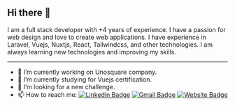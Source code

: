 ## Hi there 👋

I am a full stack developer with +4 years of experience. I have a passion for web design and love to create web applications. I have experience in Laravel, Vuejs, Nuxtjs, React, Tailwindcss, and other technologies. I am always learning new technologies and improving my skills.

<hr>

- 🔭 I’m currently working on Unosquare company.
- 🌱 I’m currently studying for Vuejs certification.
- 👯 I’m looking for a new challenge.
- 📫 How to reach me:
  [![Linkedin Badge](https://img.shields.io/badge/-GualbertoCuiza-blue?style=flat-square&logo=Linkedin&logoColor=white&link=https://www.linkedin.com/in/gualberto-cuiza-79a66617b/)](https://www.linkedin.com/in/gualberto-cuiza-79a66617b/)
  [![Gmail Badge](https://img.shields.io/badge/-gcuiza@gmail.com-c14438?style=flat-square&logo=Gmail&logoColor=white&link=mailto:gualbertocuizav@gmail.com)](mailto:gualbertocuizav@gmail.com)
  [![Website Badge](https://img.shields.io/badge/-Portfolio-black?style=flat-square&logo=Wordpress&logoColor=white&link=https://gualberto-cuiza.vercel.app/)](https://gualberto-cuiza.vercel.app/)
